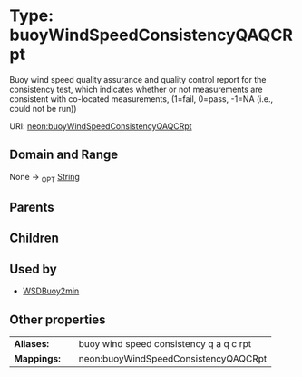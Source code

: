 
# Type: buoyWindSpeedConsistencyQAQCRpt


Buoy wind speed quality assurance and quality control report for the consistency test, which indicates whether or not measurements are consistent with co-located measurements, (1=fail, 0=pass, -1=NA (i.e., could not be run))

URI: [neon:buoyWindSpeedConsistencyQAQCRpt](https://data.neonscience.org/buoyWindSpeedConsistencyQAQCRpt)


## Domain and Range

None ->  <sub>OPT</sub> [String](types/String.md)

## Parents


## Children


## Used by

 * [WSDBuoy2min](WSDBuoy2min.md)

## Other properties

|  |  |  |
| --- | --- | --- |
| **Aliases:** | | buoy wind speed consistency q a q c rpt |
| **Mappings:** | | neon:buoyWindSpeedConsistencyQAQCRpt |

